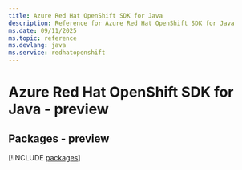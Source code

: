 ```yaml
---
title: Azure Red Hat OpenShift SDK for Java
description: Reference for Azure Red Hat OpenShift SDK for Java
ms.date: 09/11/2025
ms.topic: reference
ms.devlang: java
ms.service: redhatopenshift
---
```

# Azure Red Hat OpenShift SDK for Java - preview
## Packages - preview
[!INCLUDE [packages](red-hat-openshift-index.md)]